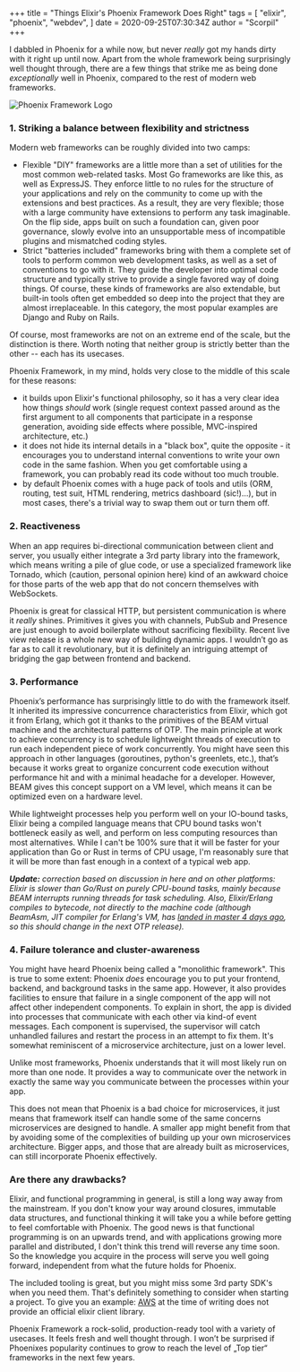 +++
title = "Things Elixir's Phoenix Framework Does Right"
tags = [
    "elixir",
    "phoenix",
    "webdev",
]
date = 2020-09-25T07:30:34Z
author = "Scorpil"
+++

I dabbled in Phoenix for a while now, but never _really_ got my hands dirty with it right up until now. Apart from the whole framework being surprisingly well thought through, there are a few things that strike me as being done _exceptionally_ well in Phoenix, compared to the rest of modern web frameworks.

![Phoenix Framework Logo](/img/phoenix.png)

### 1. Striking a balance between flexibility and strictness 

Modern web frameworks can be roughly divided into two camps:
- Flexible "DIY" frameworks are a little more than a set of utilities for the most common web-related tasks. Most Go frameworks are like this, as well as ExpressJS. They enforce little to no rules for the structure of your applications and rely on the community to come up with the extensions and best practices. As a result, they are very flexible; those with a large community have extensions to perform any task imaginable. On the flip side, apps built on such a foundation can, given poor governance, slowly evolve into an unsupportable mess of incompatible plugins and mismatched coding styles.
- Strict "batteries included" frameworks bring with them a complete set of tools to perform common web development tasks, as well as a set of conventions to go with it. They guide the developer into optimal code structure and typically strive to provide a single favored way of doing things. Of course, these kinds of frameworks are also extendable, but built-in tools often get embedded so deep into the project that they are almost irreplaceable. In this category, the most popular examples are Django and Ruby on Rails.

Of course, most frameworks are not on an extreme end of the scale, but the distinction is there. Worth noting that neither group is strictly better than the other -- each has its usecases.

Phoenix Framework, in my mind, holds very close to the middle of this scale for these reasons:
- it builds upon Elixir's functional philosophy, so it has a very clear idea how things _should_ work (single request context passed around as the first argument to all components that participate in a response generation, avoiding side effects where possible, MVC-inspired architecture, etc.)
- it does not hide its internal details in a "black box", quite the opposite - it encourages you to understand internal conventions to write your own code in the same fashion. When you get comfortable using a framework, you can probably read its code without too much trouble.
- by default Phoenix comes with a huge pack of tools and utils (ORM, routing, test suit, HTML rendering, metrics dashboard (sic!)...), but in most cases, there's a trivial way to swap them out or turn them off.

### 2. Reactiveness

When an app requires bi-directional communication between client and server, you usually either
integrate a 3rd party library into the framework, which means writing a pile of glue code, or
use a specialized framework like Tornado, which (caution, personal opinion here) kind of an awkward choice for those parts of the web app that do not concern themselves with WebSockets.

Phoenix is great for classical HTTP, but persistent communication is where it _really_ shines. Primitives it gives you with channels, PubSub and Presence are just enough to avoid boilerplate without sacrificing flexibility. Recent live view release is a whole new way of building dynamic apps. I wouldn’t go as far as to call it revolutionary, but it is definitely an intriguing attempt of bridging the gap between frontend and backend.

### 3. Performance

Phoenix’s performance has surprisingly little to do with the framework itself. It inherited its impressive concurrence characteristics from Elixir, which got it from Erlang, which got it thanks to the primitives of the BEAM virtual machine and the architectural patterns of OTP. The main principle at work to achieve concurrency is to schedule lightweight threads of execution to run each independent piece of work concurrently. You might have seen this approach in other languages (goroutines, python's greenlets, etc.), that’s because it works great to organize concurrent code execution without performance hit and with a minimal headache for a developer. However, BEAM gives this concept support on a VM level, which means it can be optimized even on a hardware level.

While lightweight processes help you perform well on your IO-bound tasks, Elixir being a compiled language means that CPU bound tasks won't bottleneck easily as well, and perform on less computing resources than most alternatives. While I can't be 100% sure that it will be faster for your application than Go or Rust in terms of CPU usage, I'm reasonably sure that it will be more than fast enough in a context of a typical web app.

_**Update:** correction based on discussion in here and on other platforms: Elixir is slower than Go/Rust on purely CPU-bound tasks, mainly because BEAM interrupts running threads for task scheduling. Also, Elixir/Erlang compiles to bytecode, not directly to the machine code (although BeamAsm, JIT compiler for Erlang's VM, has [landed in master 4 days ago](https://github.com/erlang/otp/pull/2745), so this should change in the next OTP release)._

### 4. Failure tolerance and cluster-awareness

You might have heard Phoenix being called a "monolithic framework". This is true to some extent: Phoenix *does* encourage you to put your frontend, backend, and background tasks in the same app. However, it also provides facilities to ensure that failure in a single component of the app will not affect other independent components. To explain in short, the app is divided into processes that communicate with each other via kind-of event messages. Each component is supervised, the supervisor will catch unhandled failures and restart the process in an attempt to fix them. It's somewhat reminiscent of a microservice architecture, just on a lower level.

Unlike most frameworks, Phoenix understands that it will most likely run on more than one node. It provides a way to communicate over the network in exactly the same way you communicate between the processes within your app.

This does not mean that Phoenix is a bad choice for microservices, it just means that framework itself can handle some of the same concerns microservices are designed to handle. A smaller app might benefit from that by avoiding some of the complexities of building up your own microservices architecture. Bigger apps, and those that are already built as microservices, can still incorporate Phoenix effectively.

### Are there any drawbacks?

Elixir, and functional programming in general, is still a long way away from the mainstream. If you don't know your way around closures, immutable data structures, and functional thinking it will take you a while before getting to feel comfortable with Phoenix. The good news is that functional programming is on an upwards trend, and with applications growing more parallel and distributed, I don't think this trend will reverse any time soon. So the knowledge you acquire in the process will serve you well going forward, independent from what the future holds for Phoenix.

The included tooling is great, but you might miss some 3rd party SDK's when you need them. That's definitely something to consider when starting a project. To give you an example: [AWS](https://aws.amazon.com/getting-started/tools-sdks/) at the time of writing does not provide an official elixir client library.

Phoenix Framework a rock-solid, production-ready tool with a variety of usecases. It feels fresh and well thought through. I won’t be surprised if Phoenixes popularity continues to grow to reach the level of „Top tier“ frameworks in the next few years.